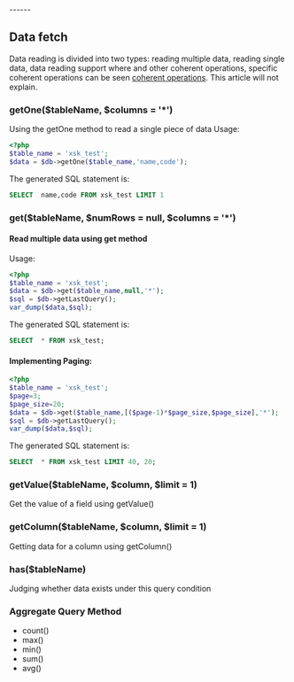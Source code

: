 <head>
     <title>EasySwoole mysqli|swoole mysqli|swoole mysql|swoole database connection pool|php connection pool</title>
     <meta name="keywords" content="EasySwoole mysqli|swoole mysqli|swoole mysql|swoole database connection pool|php connection pool"/>
     <meta name="description" content="asySwoole mysqli|swoole mysqli|swoole mysql|swoole database connection pool|php connection pool"/>
</head>
---<head>---

## Data fetch
Data reading is divided into two types: reading multiple data, reading single data, data reading support where and other coherent operations, specific coherent operations can be seen [coherent operations](../continuous_operation.md). This article will not explain.

### getOne($tableName, $columns = '*')
Using the getOne method to read a single piece of data
Usage:
```php
<?php
$table_name = 'xsk_test';
$data = $db->getOne($table_name,'name,code');
```
The generated SQL statement is:
```sql
SELECT  name,code FROM xsk_test LIMIT 1
```

### get($tableName, $numRows = null, $columns = '*')
#### Read multiple data using get method  
Usage:
```php
<?php
$table_name = 'xsk_test';
$data = $db->get($table_name,null,'*');
$sql = $db->getLastQuery();
var_dump($data,$sql);
```
The generated SQL statement is:
```sql
SELECT  * FROM xsk_test;
```
#### Implementing Paging:
```php
<?php
$table_name = 'xsk_test';
$page=3;
$page_size=20;
$data = $db->get($table_name,[($page-1)*$page_size,$page_size],'*');
$sql = $db->getLastQuery();
var_dump($data,$sql);
```
The generated SQL statement is:
```sql
SELECT  * FROM xsk_test LIMIT 40, 20;
```

### getValue($tableName, $column, $limit = 1)
Get the value of a field using getValue()

### getColumn($tableName, $column, $limit = 1)
Getting data for a column using getColumn()

### has($tableName)
Judging whether data exists under this query condition

### Aggregate Query Method
  - count()
  - max()
  - min()
  - sum()
  - avg()


